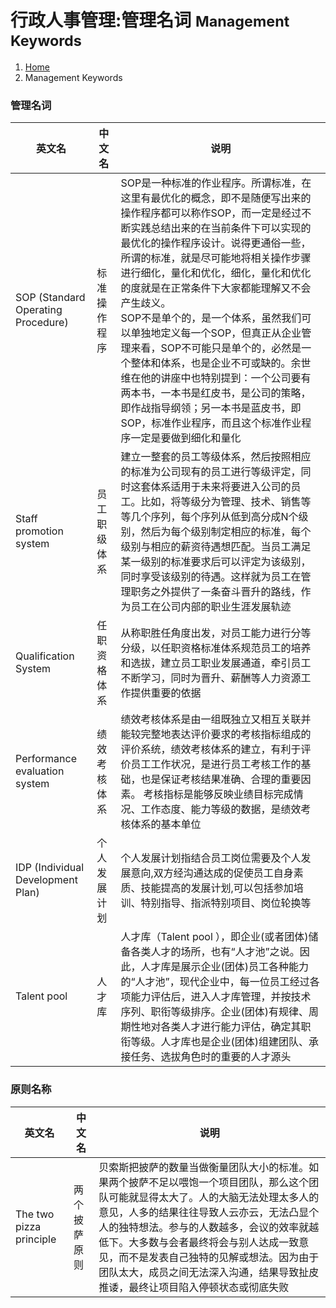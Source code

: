 # 行政人事管理:管理名词 <small>Management Keywords</small>

<ol class="breadcrumb"><li><a href="/">Home</a></li><li class="active">Management Keywords</li></ol>

### 管理名词
|英文名|中文名|说明|
|------|------|------|
|SOP (Standard Operating Procedure)|标准操作程序|SOP是一种标准的作业程序。所谓标准，在这里有最优化的概念，即不是随便写出来的操作程序都可以称作SOP，而一定是经过不断实践总结出来的在当前条件下可以实现的最优化的操作程序设计。说得更通俗一些，所谓的标准，就是尽可能地将相关操作步骤进行细化，量化和优化，细化，量化和优化的度就是在正常条件下大家都能理解又不会产生歧义。<br />SOP不是单个的，是一个体系，虽然我们可以单独地定义每一个SOP，但真正从企业管理来看，SOP不可能只是单个的，必然是一个整体和体系，也是企业不可或缺的。余世维在他的讲座中也特别提到：一个公司要有两本书，一本书是红皮书，是公司的策略，即作战指导纲领；另一本书是蓝皮书，即SOP，标准作业程序，而且这个标准作业程序一定是要做到细化和量化|
|Staff promotion system|员工职级体系|建立一整套的员工等级体系，然后按照相应的标准为公司现有的员工进行等级评定，同时这套体系适用于未来将要进入公司的员工。比如，将等级分为管理、技术、销售等等几个序列，每个序列从低到高分成N个级别，然后为每个级别制定相应的标准，每个级别与相应的薪资待遇想匹配。当员工满足某一级别的标准要求后可以评定为该级别，同时享受该级别的待遇。这样就为员工在管理职务之外提供了一条奋斗晋升的路线，作为员工在公司内部的职业生涯发展轨迹|
|Qualification System|任职资格体系|从称职胜任角度出发，对员工能力进行分等分级，以任职资格标准体系规范员工的培养和选拔，建立员工职业发展通道，牵引员工不断学习，同时为晋升、薪酬等人力资源工作提供重要的依据|
|Performance evaluation system|绩效考核体系|绩效考核体系是由一组既独立又相互关联并能较完整地表达评价要求的考核指标组成的评价系统，绩效考核体系的建立，有利于评价员工工作状况，是进行员工考核工作的基础，也是保证考核结果准确、合理的重要因素。 考核指标是能够反映业绩目标完成情况、工作态度、能力等级的数据，是绩效考核体系的基本单位|
|IDP (Individual Development Plan)|个人发展计划|个人发展计划指结合员工岗位需要及个人发展意向,双方经沟通达成的促使员工自身素质、技能提高的发展计划,可以包括参加培训、特别指导、指派特别项目、岗位轮换等|
|Talent pool|人才库|人才库（Talent pool ），即企业(或者团体)储备各类人才的场所，也有“人才池”之说。因此，人才库是展示企业(团体)员工各种能力的“人才池”，现代企业中，每一位员工经过各项能力评估后，进入人才库管理，并按技术序列、职衔等级排序。企业(团体)有规律、周期性地对各类人才进行能力评估，确定其职衔等级。人才库也是企业(团体)组建团队、承接任务、选拔角色时的重要的人才源头|

### 原则名称
|英文名|中文名|说明|
|------|------|------|
|The two pizza principle|两个披萨原则|贝索斯把披萨的数量当做衡量团队大小的标准。如果两个披萨不足以喂饱一个项目团队，那么这个团队可能就显得太大了。人的大脑无法处理太多人的意见，人多的结果往往导致人云亦云，无法凸显个人的独特想法。参与的人数越多，会议的效率就越低下。大多数与会者最终将会与别人达成一致意见，而不是发表自己独特的见解或想法。因为由于团队太大，成员之间无法深入沟通，结果导致扯皮推诿，最终让项目陷入停顿状态或彻底失败|


